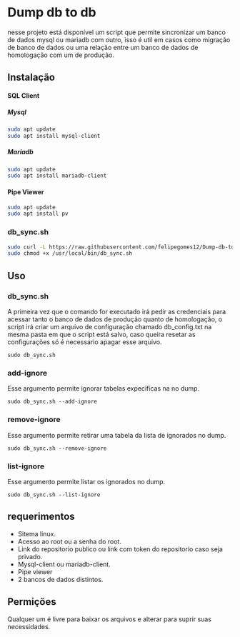 # Dump db to db

nesse projeto está disponível um script que permite sincronizar  um banco de dados mysql ou mariadb com outro, isso é util em casos como migração de banco de dados ou uma relação entre um banco de dados de homologação com um de produção.

## Instalação
#### SQL Client
##### Mysql
```bash
sudo apt update
sudo apt install mysql-client
```
##### Mariadb
```bash
sudo apt update
sudo apt install mariadb-client
```
#### Pipe Viewer
```bash
sudo apt update
sudo apt install pv
```
### db_sync.sh
```bash
sudo curl -L https://raw.githubusercontent.com/felipegomes12/Dump-db-to-db/main/db_sync.sh -o /usr/local/bin/db_sync.sh
sudo chmod +x /usr/local/bin/db_sync.sh 
```
## Uso
### db_sync.sh
A primeira vez que o comando for executado irá pedir as credenciais para acessar tanto o banco de dados de produção quanto de homologação, o script irá criar um arquivo de configuração chamado db_config.txt na mesma pasta em que o script está salvo, caso queira resetar as configurações só é necessario apagar esse arquivo.
```shell
sudo db_sync.sh
```
### add-ignore
Esse argumento permite ignorar tabelas expecificas na no dump.
```shell
sudo db_sync.sh --add-ignore
```
### remove-ignore
Esse argumento permite retirar uma tabela da lista de ignorados no dump.
```shell
sudo db_sync.sh --remove-ignore
```
### list-ignore
Esse argumento permite listar os ignorados no dump.
```shell
sudo db_sync.sh --list-ignore
```
## requerimentos
- Sitema linux.
- Acesso ao root ou a senha do root.
- Link do repositorio publico ou link com token do repositorio caso seja privado.
- Mysql-client ou mariadb-client.
- Pipe viewer
- 2 bancos de dados distintos.
## Permições
Qualquer um é livre para baixar os arquivos e alterar para suprir suas necessidades.
